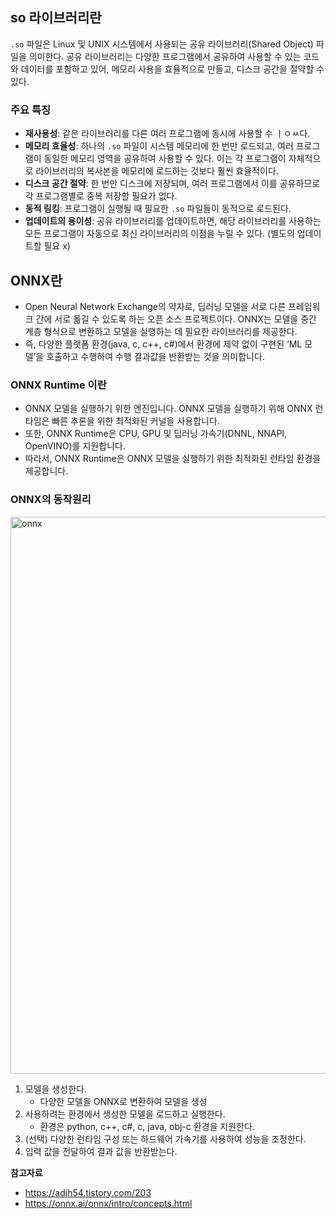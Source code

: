 ## so 라이브러리란

`.so` 파일은 Linux 및 UNIX 시스템에서 사용되는 공유 라이브러리(Shared Object) 파일을 의미한다. 공유 라이브러리는 다양한 프로그램에서 공유하여 사용할 수 있는 코드와 데이터를 포함하고 있어, 메모리 사용을 효율적으로 만들고, 디스크 공간을 절약할 수 있다.

### 주요 특징

- **재사용성**: 같은 라이브러리를 다른 여러 프로그램에 동시에 사용할 수 ㅣㅇㅆ다.
- **메모리 효율성**: 하나의 `.so` 파일이 시스템 메모리에 한 번만 로드되고, 여러 프로그램이 동일한 메모리 영역을 공유하여 사용할 수 있다. 이는 각 프로그램이 자체적으로 라이브러리의 복사본을 메모리에 로드하는 것보다 훨씬 효율적이다.
- **디스크 공간 절약**: 한 번만 디스크에 저장되며, 여러 프로그램에서 이를 공유하므로 각 프로그램별로 중복 저장할 필요가 없다.
- **동적 링킹**: 프로그램이 실행될 때 필요한 `.so` 파일들이 동적으로 로드된다.
- **업데이트의 용이성**: 공유 라이브러리를 업데이트하면, 해당 라이브러리를 사용하는 모든 프로그램이 자동으로 최신 라이브러리의 이점을 누릴 수 있다. (별도의 업데이트할 필요 x)

## ONNX란

- Open Neural Network Exchange의 약자로, 딥러닝 모델을 서로 다른 프레임워크 간에 서로 옮길 수 있도록 하는 오픈 소스 프로젝트이다. ONNX는 모델을 중간 계층 형식으로 변환하고 모델을 실행하는 데 필요한 라이브러리를 제공한다.
- 즉, 다양한 플랫폼 환경(java, c, c++, c#)에서 환경에 제약 없이 구현된 ‘ML 모델’을 호출하고 수행하여 수행 결과값을 반환받는 것을 의미합니다.

### ONNX Runtime 이란

- ONNX 모델을 실행하기 위한 엔진입니다. ONNX 모델을 실행하기 위해 ONNX 런타임은 빠른 추론을 위한 최적화된 커널을 사용합니다.
- 또한, ONNX Runtime은 CPU, GPU 및 딥러닝 가속기(DNNL, NNAPI, OpenVINO)를 지원합니다.
- 따라서, ONNX Runtime은 ONNX 모델을 실행하기 위한 최적화된 런타임 환경을 제공합니다.

### ONNX의 동작원리

<img width="891" alt="onnx" src="https://github.com/devFancy/memo/assets/83820185/4db43cc3-431f-46f8-92d3-424b0cc6a7d0">

1. 모델을 생성한다.
   - 다양한 모델을 ONNX로 변환하여 모델을 생성
2. 사용하려는 환경에서 생성한 모델을 로드하고 실행한다.
   - 환경은 python, c++, c#, c, java, obj-c 환경을 지원한다.
3. (선택) 다양한 런타임 구성 또는 하드웨어 가속기를 사용하여 성능을 조정한다.
4. 입력 값을 전달하여 결과 값을 반환받는다.

**참고자료**

- https://adjh54.tistory.com/203
- https://onnx.ai/onnx/intro/concepts.html
